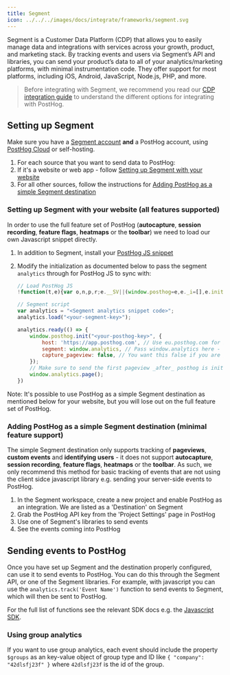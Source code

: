 ```yaml
---
title: Segment
icon: ../../../images/docs/integrate/frameworks/segment.svg
---
```


Segment is a Customer Data Platform (CDP) that allows you to easily manage data and integrations with services across your growth, product, and marketing stack. By tracking events and users via Segment’s API and libraries, you can send your product’s data to all of your analytics/marketing platforms, with minimal instrumentation code. They offer support for most platforms, including iOS, Android, JavaScript, Node.js, PHP, and more.

> Before integrating with Segment, we recommend you read our [CDP integration guide](/docs/integrate/cdp) to understand the different options for integrating with PostHog.

## Setting up Segment

Make sure you have a [Segment account](https://segment.com/docs/#getting-started) **and** a PostHog account, using [PostHog Cloud](https://app.posthog.com/signup) or self-hosting.

1. For each source that you want to send data to PostHog:
2. If it's a website or web app - follow [Setting up Segment with your website](#setting-up-segment-with-your-website-all-features-supported)
3. For all other sources, follow the instructions for [Adding PostHog as a simple Segment destination](#adding-posthog-as-a-simple-segment-destination-minimal-feature-support)

### Setting up Segment with your website (all features supported)

In order to use the full feature set of PostHog (**autocapture**, **session recording**, **feature flags**, **heatmaps** or the **toolbar**) we need to load our own Javascript snippet directly.

1. In addition to Segment, install your [PostHog JS snippet](/docs/integrate/client/js#installation)
2. Modify the initialization as documented below to pass the segment `analytics` through for PostHog JS to sync with:

    ```js
    // Load PostHog JS
    !function(t,e){var o,n,p,r;e.__SV||(window.posthog=e,e._i=[],e.init=function(i,s,a){function g(t,e){var o=e.split(".");2==o.length&&(t=t[o[0]],e=o[1]),t[e]=function(){t.push([e].concat(Array.prototype.slice.call(arguments,0)))}}(p=t.createElement("script")).type="text/javascript",p.async=!0,p.src=s.api_host+"/static/array.js",(r=t.getElementsByTagName("script")[0]).parentNode.insertBefore(p,r);var u=e;for(void 0!==a?u=e[a]=[]:a="posthog",u.people=u.people||[],u.toString=function(t){var e="posthog";return"posthog"!==a&&(e+="."+a),t||(e+=" (stub)"),e},u.people.toString=function(){return u.toString(1)+".people (stub)"},o="capture identify alias people.set people.set_once set_config register register_once unregister opt_out_capturing has_opted_out_capturing opt_in_capturing reset isFeatureEnabled onFeatureFlags".split(" "),n=0;n<o.length;n++)g(u,o[n]);e._i.push([i,s,a])},e.__SV=1)}(document,window.posthog||[]);

    // Segment script
    var analytics = "<Segment analytics snippet code>"; 
    analytics.load("<your-segment-key>");

    analytics.ready(() => {
        window.posthog.init("<your-posthog-key>", {
            host: 'https://app.posthog.com', // Use eu.posthog.com for EU instances
            segment: window.analytics, // Pass window.analytics here - NOTE: `window.` is important
            capture_pageview: false, // You want this false if you are going to use segment's `analytics.page()` for pageviews
        });
        // Make sure to send the first pageview _after_ posthog is initialised to get all the correct properties linked
        window.analytics.page();
    })
    ```

Note: It's possible to use PostHog as a simple Segment destination as mentioned below for your website, but you will lose out on the full feature set of PostHog.

### Adding PostHog as a simple Segment destination (minimal feature support)

The simple Segment destination only supports tracking of **pageviews**, **custom events** and **identifying users** - it does not support **autocapture**, **session recording**, **feature flags**, **heatmaps** or the **toolbar**. As such, we only recommend this method for basic tracking of events that are not using the client sidce javascript library e.g. sending your server-side events to PostHog.

1. In the Segment workspace, create a new project and enable PostHog as an integration. We are listed as a 'Destination' on Segment
2. Grab the PostHog API key from the 'Project Settings' page in PostHog
3. Use one of Segment's libraries to send events
4. See the events coming into PostHog

## Sending events to PostHog

Once you have set up Segment and the destination properly configured, can use it to send events to PostHog. You can do this through the Segment API, or one of the Segment libraries. For example, with javascript you can use the `analytics.track('Event Name')` function to send events to Segment, which will then be sent to PostHog.

For the full list of functions see the relevant SDK docs e.g. the [Javascript SDK](https://segment.com/docs/connections/sources/catalog/libraries/website/javascript/).

### Using group analytics

If you want to use group analytics, each event should include the property `$groups` as an key-value object of group type and ID like `{ "company": "42dlsfj23f" }` where `42dlsfj23f` is the id of the group.
